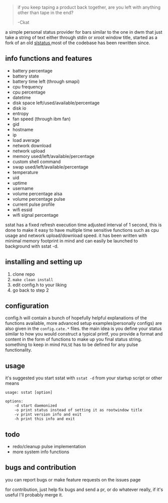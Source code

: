 > if you keep taping a product back together, are you left with anything other than tape in the end?
> 
> -Ckat

a simple personal status provider for bars similar to the one in dwm that just take a string of text either through stdin or xroot window title, started as a fork of an old [slstatus ](https://github.com/drkhsh/slstatus) most of the codebase has been rewritten since.

## info functions and features
- battery percentage
- battery state
- battery time left (through smapi)
- cpu frequency
- cpu percentage
- datetime
- disk space left/used/available/percentage
- disk io
- entropy
- fan speed (through ibm fan)
- gid
- hostname
- ip
- load average
- network download
- network upload
- memory used/left/available/percentage
- custom shell command
- swap used/left/available/percentage
- temperature
- uid
- uptime
- username
- volume percentage alsa
- volume percentage pulse
- current pulse profile
- wifi essid
- wifi signal percentage

sstat has a fixed refresh execution time adjusted interval of 1 second, this is done to make it easy to have multiple time sensitive functions such as cpu usage and network upload/download speed. it has been written with minimal memory footprint in mind and can easily be launched to background with sstat -d.

## installing and setting up
1. clone repo
2. `make clean install`
3. edit config.h to your liking
4. go back to step 2

## configuration
config.h will contain a bunch of hopefully helpful explanations of the functions available,  more advanced setup examples(personally configs) are also given in the `config.cate.*` files. the main idea is you define your status similar to how you would construct a typical printf, you provide a format and content in the form of functions to make up you final status string. something to keep in mind `PULSE` has to be defined for any pulse functionality.

## usage
it's suggested you start sstat with `sstat -d` from your startup script or other means

    usage: sstat [option]
    
    options:
        -d start daemonized
        -o print status instead of setting it as rootwindow title
        -v print version info and exit
        -h print this info and exit

## todo
- redo/cleanup pulse implementation
- more system info functions

## bugs and contribution
you can report bugs or make feature requests on the issues page

for contribution, just help fix bugs and send a pr, or do whatever really, if it's useful I'll probably merge it.
